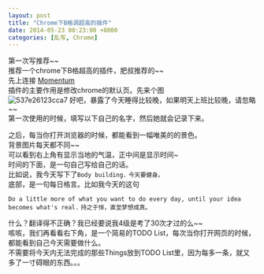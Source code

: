 ```yaml
---
layout: post
title: "Chrome下B格调超高的插件"
date: 2014-05-23 00:23:00 +8000
categories: [乱写, Chrome]
---
```

<!-- datetime: 2014-05-23 00:23:00 -->
<!-- more -->

第一次写推荐~~  
推荐一个chrome下B格超高的插件，肥叔推荐的~~  
先上连接 [Momentum](https://chrome.google.com/webstore/detail/momentum/laookkfknpbbblfpciffpaejjkokdgca)  
插件的主要作用是修改chrome的默认页。先来个图  
![537e26123cca7](https://user-images.githubusercontent.com/3870517/32055451-78abede6-ba27-11e7-8130-4dd4450ac6f3.jpg)
好吧，暴露了今天睡得比较晚，如果明天上班比较晚，请忽略~~  
第一次使用的时候，填写以下自己的名字，然后她就会记录下来。  

之后，每当你打开浏览器的时候，都能看到一幅唯美的的景色。  
背景图片每天都不同~~  
可以看到右上角有显示当地的气温，正中间是显示时间~  
时间的下面，是一句自己写给自己的话。  
比如说，我今天写下了`Body building.` `今天要健身。`   
底部，是一句每日格言。比如我今天的这句

`Do a little more of what you want to do every day, until your idea becomes what's real.` `持之于恒，直至梦想成真。`

什么？翻译得不正确？我已经要说我4级是考了30次才过的么~~  
咳咳，我们再看看右下角，是一个简易的TODO List，每次当你打开网页的时候，都能看到自己今天需要做什么。  
不需要将今天内无法完成的那些Things放到TODO List里，因为每多一条，就又多了一寸碍眼的东西。。。
